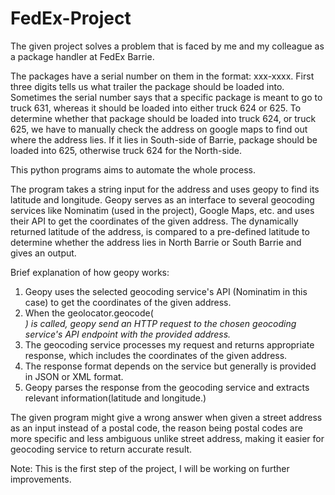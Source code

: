 # FedEx-Project

The given project solves a problem that is faced by me and my colleague as a package handler at FedEx Barrie. 

The packages have a serial number on them in the format: xxx-xxxx. 
First three digits tells us what trailer the package should be loaded into.
Sometimes the serial number says that a specific package is meant to go to truck 631, whereas it should be loaded into either truck 624 or 625. 
To determine whether that package should be loaded into truck 624, or truck 625, we have to manually check the address on google maps to find out where the address lies.
If it lies in South-side of Barrie, package should be loaded into 625, otherwise truck 624 for the North-side.

This python programs aims to automate the whole process.

The program takes a string input for the address and uses geopy to find its latitude and longitude. 
Geopy serves as an interface to several geocoding services like Nominatim (used in the project), Google Maps, etc. and uses their API to get the coordinates of the given address.
The dynamically returned latitude of the address, is compared to a pre-defined latitude to determine whether the address lies in North Barrie or South Barrie and gives an output. 


Brief explanation of how geopy works: 
1. Geopy uses the selected geocoding service's API (Nominatim in this case) to get the coordinates of the given address.
2. When the geolocator.geocode(<address>) is called, geopy send an HTTP request to the chosen geocoding service's API endpoint with the provided address.
3. The geocoding service processes my request and returns appropriate response, which includes the coordinates of the given address.
4. The response format depends on the service but generally is provided in JSON or XML format.
5. Geopy parses the response from the geocoding service and extracts relevant information(latitude and longitude.)

The given program might give a wrong answer when given a street address as an input instead of a postal code, the reason being postal codes are more specific and less ambiguous unlike 
street address, making it easier for geocoding service to return accurate result.

Note: This is the first step of the project, I will be working on further improvements.